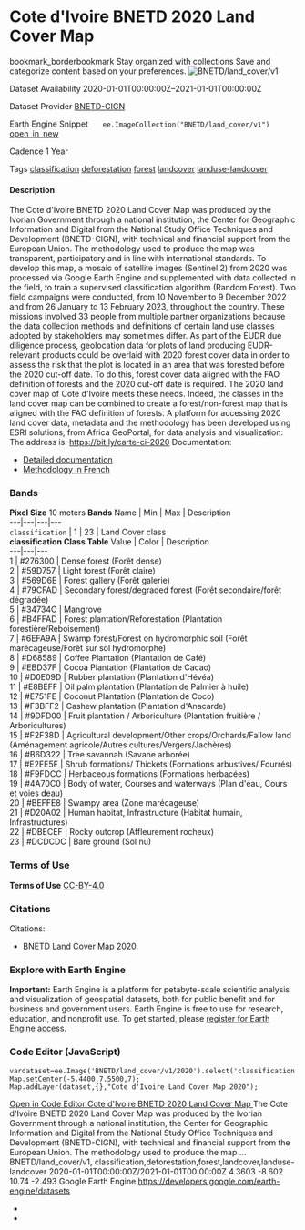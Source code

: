  
#  Cote d'Ivoire BNETD 2020 Land Cover Map 
bookmark_borderbookmark Stay organized with collections  Save and categorize content based on your preferences. 
![BNETD/land_cover/v1](https://developers.google.com/earth-engine/datasets/images/BNETD/BNETD_land_cover_v1_sample.png) 

Dataset Availability
    2020-01-01T00:00:00Z–2021-01-01T00:00:00Z 

Dataset Provider
     [ BNETD-CIGN ](https://africageoportal.maps.arcgis.com/home/user.html?user=bnetdcignCI) 

Earth Engine Snippet
     `    ee.ImageCollection("BNETD/land_cover/v1")   ` [ open_in_new ](https://code.earthengine.google.com/?scriptPath=Examples:Datasets/BNETD/BNETD_land_cover_v1) 

Cadence
    1 Year 

Tags
     [classification](https://developers.google.com/earth-engine/datasets/tags/classification) [deforestation](https://developers.google.com/earth-engine/datasets/tags/deforestation) [forest](https://developers.google.com/earth-engine/datasets/tags/forest) [landcover](https://developers.google.com/earth-engine/datasets/tags/landcover) [landuse-landcover](https://developers.google.com/earth-engine/datasets/tags/landuse-landcover)
#### Description
The Cote d'Ivoire BNETD 2020 Land Cover Map was produced by the Ivorian Government through a national institution, the Center for Geographic Information and Digital from the National Study Office Techniques and Development (BNETD-CIGN), with technical and financial support from the European Union. The methodology used to produce the map was transparent, participatory and in line with international standards.
To develop this map, a mosaic of satellite images (Sentinel 2) from 2020 was processed via Google Earth Engine and supplemented with data collected in the field, to train a supervised classification algorithm (Random Forest). Two field campaigns were conducted, from 10 November to 9 December 2022 and from 26 January to 13 February 2023, throughout the country. These missions involved 33 people from multiple partner organizations because the data collection methods and definitions of certain land use classes adopted by stakeholders may sometimes differ.
As part of the EUDR due diligence process, geolocation data for plots of land producing EUDR-relevant products could be overlaid with 2020 forest cover data in order to assess the risk that the plot is located in an area that was forested before the 2020 cut-off date. To do this, forest cover data aligned with the FAO definition of forests and the 2020 cut-off date is required. The 2020 land cover map of Cote d'Ivoire meets these needs. Indeed, the classes in the land cover map can be combined to create a forest/non-forest map that is aligned with the FAO definition of forests.
A platform for accessing 2020 land cover data, metadata and the methodology has been developed using ESRI solutions, from Africa GeoPortal, for data analysis and visualization:
The address is: <https://bit.ly/carte-ci-2020>
Documentation:
  * [Detailed documentation](https://africageoportal.maps.arcgis.com/sharing/rest/content/items/26a717d4c13f4f3db2c6056f7e5c0bab/data)
  * [Methodology in French](https://africageoportal.maps.arcgis.com/sharing/rest/content/items/76dc18767b89472eb89e8aa54e08a6c9/data)


### Bands
**Pixel Size** 10 meters 
**Bands**
Name | Min | Max | Description  
---|---|---|---  
`classification` |  1  |  23  | Land Cover class  
**classification Class Table**
Value | Color | Description  
---|---|---  
1 | #276300 | Dense forest (Forêt dense)  
2 | #59D757 | Light forest (Forêt claire)  
3 | #569D6E | Forest gallery (Forêt galerie)  
4 | #79CFAD | Secondary forest/degraded forest (Forêt secondaire/forêt dégradée)  
5 | #34734C | Mangrove  
6 | #B4FFAD | Forest plantation/Reforestation (Plantation forestière/Reboisement)  
7 | #6EFA9A | Swamp forest/Forest on hydromorphic soil (Forêt marécageuse/Forêt sur sol hydromorphe)  
8 | #D68589 | Coffee Plantation (Plantation de Café)  
9 | #EBD37F | Cocoa Plantation (Plantation de Cacao)  
10 | #D0E09D | Rubber plantation (Plantation d'Hévéa)  
11 | #E8BEFF | Oil palm plantation (Plantation de Palmier à huile)  
12 | #E751FE | Coconut Plantation (Plantation de Coco)  
13 | #F3BFF2 | Cashew plantation (Plantation d'Anacarde)  
14 | #9DFD00 | Fruit plantation / Arboriculture (Plantation fruitière / Arboricultures)  
15 | #F2F38D | Agricultural development/Other crops/Orchards/Fallow land (Aménagement agricole/Autres cultures/Vergers/Jachères)  
16 | #B6D322 | Tree savannah (Savane arborée)  
17 | #E2FE5F | Shrub formations/ Thickets (Formations arbustives/ Fourrés)  
18 | #F9FDCC | Herbaceous formations (Formations herbacées)  
19 | #4A70C0 | Body of water, Courses and waterways (Plan d'eau, Cours et voies deau)  
20 | #BEFFE8 | Swampy area (Zone marécageuse)  
21 | #D20A02 | Human habitat, Infrastructure (Habitat humain, Infrastructures)  
22 | #DBECEF | Rocky outcrop (Affleurement rocheux)  
23 | #DCDCDC | Bare ground (Sol nu)  
### Terms of Use
**Terms of Use**
[CC-BY-4.0](https://spdx.org/licenses/CC-BY-4.0.html)
### Citations
Citations:
  * BNETD Land Cover Map 2020.


### Explore with Earth Engine
**Important:** Earth Engine is a platform for petabyte-scale scientific analysis and visualization of geospatial datasets, both for public benefit and for business and government users. Earth Engine is free to use for research, education, and nonprofit use. To get started, please [register for Earth Engine access.](https://console.cloud.google.com/earth-engine)
### Code Editor (JavaScript)
```
vardataset=ee.Image('BNETD/land_cover/v1/2020').select('classification');
Map.setCenter(-5.4400,7.5500,7);
Map.addLayer(dataset,{},"Cote d'Ivoire Land Cover Map 2020");
```
[ Open in Code Editor ](https://code.earthengine.google.com/?scriptPath=Examples:Datasets/BNETD/BNETD_land_cover_v1)
[ Cote d'Ivoire BNETD 2020 Land Cover Map ](https://developers.google.com/earth-engine/datasets/catalog/BNETD_land_cover_v1)
The Cote d'Ivoire BNETD 2020 Land Cover Map was produced by the Ivorian Government through a national institution, the Center for Geographic Information and Digital from the National Study Office Techniques and Development (BNETD-CIGN), with technical and financial support from the European Union. The methodology used to produce the map …
BNETD/land_cover/v1, classification,deforestation,forest,landcover,landuse-landcover 
2020-01-01T00:00:00Z/2021-01-01T00:00:00Z
4.3603 -8.602 10.74 -2.493 
Google Earth Engine
https://developers.google.com/earth-engine/datasets
  * [ ](https://doi.org/https://africageoportal.maps.arcgis.com/home/user.html?user=bnetdcignCI)
  * [ ](https://doi.org/https://developers.google.com/earth-engine/datasets/catalog/BNETD_land_cover_v1)


